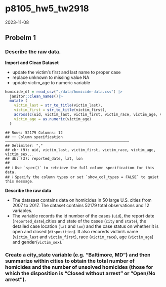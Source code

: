 p8105_hw5_tw2918
================
2023-11-08

## Probelm 1

### Describe the raw data.

**Import and Clean Dataset**

- update the victim’s first and last name to proper case
- replace unknown to missing value NA
- update victim_age to numeric variable

``` r
homicide_df = read_csv("./data/homicide-data.csv") |>
  janitor::clean_names()|>
  mutate (
    victim_last = str_to_title(victim_last),
    victim_first = str_to_title(victim_first),
    across(c(uid, victim_last, victim_first, victim_race, victim_age, victim_sex, city, state, disposition), ~na_if(., "Unknown")),
    victim_age = as.numeric(victim_age)
  )
```

    ## Rows: 52179 Columns: 12
    ## ── Column specification ────────────────────────────────────────────────────────
    ## Delimiter: ","
    ## chr (9): uid, victim_last, victim_first, victim_race, victim_age, victim_sex...
    ## dbl (3): reported_date, lat, lon
    ## 
    ## ℹ Use `spec()` to retrieve the full column specification for this data.
    ## ℹ Specify the column types or set `show_col_types = FALSE` to quiet this message.

**Describe the raw data**

- The datasaet contains data on homicides in 50 large U.S. cities from
  2007 to 2017. The dataset contains 52179 total observations and 12
  variables.
- The variable records the id number of the cases (`uid`), the report
  date (`reported_date`),cities and state of the cases (`city` and
  `state`), the detailed case location (`lat` and `lon`) and the case
  status on whether it is open and closed (`disposition`). It also
  recoreds victim’s name (`victim_last` and `victim_first`), race
  (`victim_race`), age (`victim_age`) and gender(`victim_sex`).

### Create a city_state variable (e.g. “Baltimore, MD”) and then summarize within cities to obtain the total number of homicides and the number of unsolved homicides (those for which the disposition is “Closed without arrest” or “Open/No arrest”).

